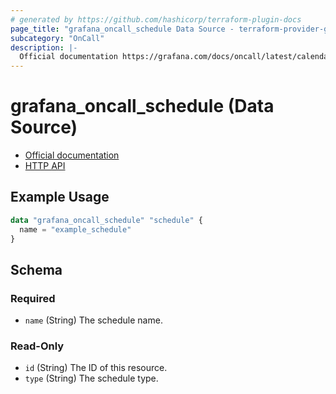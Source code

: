 ```yaml
---
# generated by https://github.com/hashicorp/terraform-plugin-docs
page_title: "grafana_oncall_schedule Data Source - terraform-provider-grafana"
subcategory: "OnCall"
description: |-
  Official documentation https://grafana.com/docs/oncall/latest/calendar-schedules/HTTP API https://grafana.com/docs/oncall/latest/oncall-api-reference/schedules/
---
```


# grafana_oncall_schedule (Data Source)

* [Official documentation](https://grafana.com/docs/oncall/latest/calendar-schedules/)
* [HTTP API](https://grafana.com/docs/oncall/latest/oncall-api-reference/schedules/)

## Example Usage

```terraform
data "grafana_oncall_schedule" "schedule" {
  name = "example_schedule"
}
```

<!-- schema generated by tfplugindocs -->
## Schema

### Required

- `name` (String) The schedule name.

### Read-Only

- `id` (String) The ID of this resource.
- `type` (String) The schedule type.


